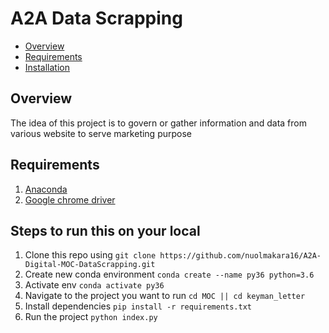 # A2A Data Scrapping
- [Overview](#overview)
- [Requirements](#requirements)
- [Installation](#steps-to-run-this-on-your-local)

## Overview
The idea of this project is to govern or gather information and data from various website to serve marketing purpose

## Requirements
1. [Anaconda](https://www.anaconda.com/products/individual)
2. [Google chrome driver](https://chromedriver.chromium.org/downloads)

## Steps to run this on your local
1. Clone this repo using `git clone https://github.com/nuolmakara16/A2A-Digital-MOC-DataScrapping.git`
2. Create new conda environment `conda create --name py36 python=3.6`
3. Activate env `conda activate py36`
4. Navigate to the project you want to run `cd MOC || cd keyman_letter`
5. Install dependencies `pip install -r requirements.txt`
6. Run the project `python index.py`
